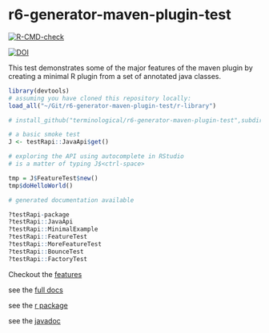 # r6-generator-maven-plugin-test

[![R-CMD-check](https://github.com/terminological/r6-generator-maven-plugin-test/workflows/R-CMD-check/badge.svg)](https://github.com/terminological/r6-generator-maven-plugin-test/actions)

[![DOI](https://zenodo.org/badge/304669809.svg)](https://zenodo.org/badge/latestdoi/304669809)

This test demonstrates some of the major features of the maven plugin by creating a minimal R plugin from a set of annotated java classes.

```R
library(devtools)
# assuming you have cloned this repository locally:
load_all("~/Git/r6-generator-maven-plugin-test/r-library")

# install_github("terminological/r6-generator-maven-plugin-test",subdir="r-library")

# a basic smoke test
J <- testRapi::JavaApi$get()

# exploring the API using autocomplete in RStudio
# is a matter of typing J$<ctrl-space> 

tmp = J$FeatureTest$new()
tmp$doHelloWorld()

# generated documentation available

?testRapi-package
?testRapi::JavaApi
?testRapi::MinimalExample
?testRapi::FeatureTest
?testRapi::MoreFeatureTest
?testRapi::BounceTest
?testRapi::FactoryTest

```

Checkout the [features](https://terminological.github.io/r6-generator-maven-plugin-test/r-library/docs/articles/R6-generator-features.html)

see the [full docs](https://terminological.github.io/r6-generator-maven-plugin-test/)

see the [r package](https://terminological.github.io/r6-generator-maven-plugin-test/r-library/docs/)

see the [javadoc](https://terminological.github.io/r6-generator-maven-plugin-test/r-library/docs/javadoc/)

